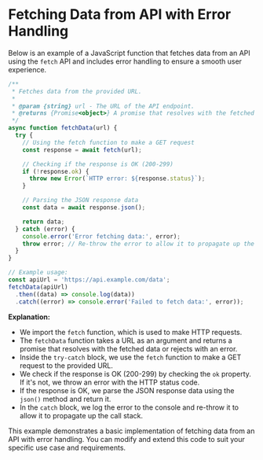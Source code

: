 # Fetching Data from API with Error Handling

Below is an example of a JavaScript function that fetches data from an API using the `fetch` API and includes error handling to ensure a smooth user experience.

```javascript
/**
 * Fetches data from the provided URL.
 *
 * @param {string} url - The URL of the API endpoint.
 * @returns {Promise<object>} A promise that resolves with the fetched data or rejects with an error.
 */
async function fetchData(url) {
  try {
    // Using the fetch function to make a GET request
    const response = await fetch(url);

    // Checking if the response is OK (200-299)
    if (!response.ok) {
      throw new Error(`HTTP error: ${response.status}`);
    }

    // Parsing the JSON response data
    const data = await response.json();

    return data;
  } catch (error) {
    console.error('Error fetching data:', error);
    throw error; // Re-throw the error to allow it to propagate up the call stack
  }
}

// Example usage:
const apiUrl = 'https://api.example.com/data';
fetchData(apiUrl)
  .then((data) => console.log(data))
  .catch((error) => console.error('Failed to fetch data:', error));
```

**Explanation:**

*   We import the `fetch` function, which is used to make HTTP requests.
*   The `fetchData` function takes a URL as an argument and returns a promise that resolves with the fetched data or rejects with an error.
*   Inside the `try-catch` block, we use the `fetch` function to make a GET request to the provided URL.
*   We check if the response is OK (200-299) by checking the `ok` property. If it's not, we throw an error with the HTTP status code.
*   If the response is OK, we parse the JSON response data using the `json()` method and return it.
*   In the `catch` block, we log the error to the console and re-throw it to allow it to propagate up the call stack.

This example demonstrates a basic implementation of fetching data from an API with error handling. You can modify and extend this code to suit your specific use case and requirements.

<br>
